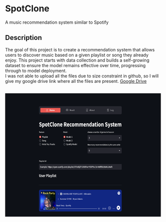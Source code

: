 # SpotClone
A music recommendation system similar to Spotify



## Description

The goal of this project is to create a recommendation system that allows users to discover music based on a given playlist or song they already enjoy. This project starts with data collection and builds a self-growing dataset to ensure the model remains effective over time, progressing through to model deployment.
<br>
I was not able to upload all the files due to size constraint in github, so I will give my google drive link where all the files are present. 
[Google Drive](https://drive.google.com/drive/folders/1w0VAOc4PwhPhLU15Je2hxm7ny9TtkVCm?usp=sharing)



<br>
<img src="https://github.com/Lahari25/SpotClone/blob/main/interface.jpg" width="650" height="400">
